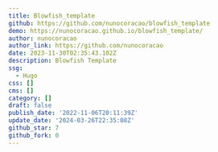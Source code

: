 ```yaml
---
title: Blowfish_template
github: https://github.com/nunocoracao/blowfish_template
demo: https://nunocoracao.github.io/blowfish_template/
author: nunocoracao
author_link: https://github.com/nunocoracao
date: 2023-11-30T02:35:43.102Z
description: Blowfish Template
ssg:
  - Hugo
css: []
cms: []
category: []
draft: false
publish_date: '2022-11-06T20:11:39Z'
update_date: '2024-03-26T22:35:08Z'
github_star: 7
github_fork: 0
---
```

